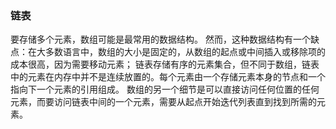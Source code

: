 ### 链表
要存储多个元素，数组可能是最常用的数据结构。
然而，这种数据结构有一个缺点：在大多数语言中，数组的大小是固定的，从数组的起点或中间插入或移除项的成本很高，因为需要移动元素；
链表存储有序的元素集合，但不同于数组，链表中的元素在内存中并不是连续放置的。每个元素由一个存储元素本身的节点和一个指向下一个元素的引用组成。
数组的另一个细节是可以直接访问任何位置的任何元素，而要访问链表中间的一个元素，需要从起点开始迭代列表直到找到所需的元素。